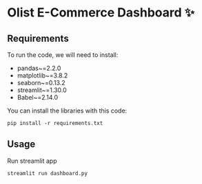 # Olist E-Commerce Dashboard ✨
## Requirements

To run the code, we will need to install:
- pandas~=2.2.0
- matplotlib~=3.8.2
- seaborn~=0.13.2
- streamlit~=1.30.0
- Babel~=2.14.0


You can install the libraries with this code:

```
pip install -r requirements.txt
```

## Usage

Run streamlit app
```
streamlit run dashboard.py
```
